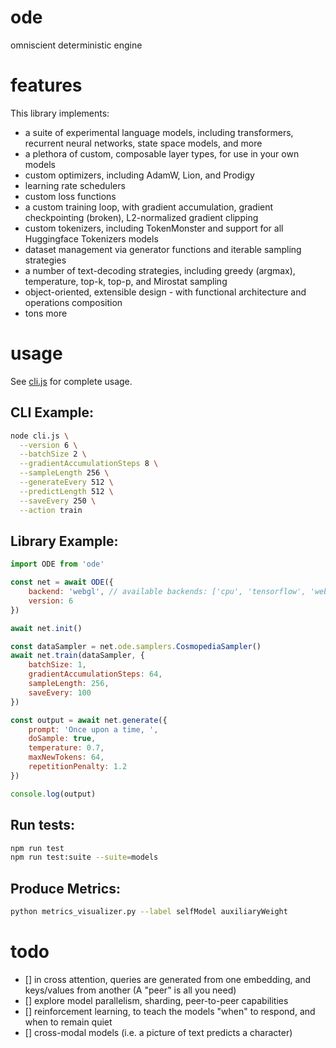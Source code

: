 # ode

omniscient deterministic engine

# features

This library implements:

-   a suite of experimental language models, including transformers, recurrent neural networks, state space models, and more
-   a plethora of custom, composable layer types, for use in your own models
-   custom optimizers, including AdamW, Lion, and Prodigy
-   learning rate schedulers
-   custom loss functions
-   a custom training loop, with gradient accumulation, gradient checkpointing (broken), L2-normalized gradient clipping
-   custom tokenizers, including TokenMonster and support for all Huggingface Tokenizers models
-   dataset management via generator functions and iterable sampling strategies
-   a number of text-decoding strategies, including greedy (argmax), temperature, top-k, top-p, and Mirostat sampling
-   object-oriented, extensible design - with functional architecture and operations composition
-   tons more

# usage

See [cli.js](./cli.js) for complete usage.

## CLI Example:

```sh
node cli.js \
  --version 6 \
  --batchSize 2 \
  --gradientAccumulationSteps 8 \
  --sampleLength 256 \
  --generateEvery 512 \
  --predictLength 512 \
  --saveEvery 250 \
  --action train
```

## Library Example:

```js
import ODE from 'ode'

const net = await ODE({
    backend: 'webgl', // available backends: ['cpu', 'tensorflow', 'webgl', 'webgpu']
    version: 6
})

await net.init()

const dataSampler = net.ode.samplers.CosmopediaSampler()
await net.train(dataSampler, {
    batchSize: 1,
    gradientAccumulationSteps: 64,
    sampleLength: 256,
    saveEvery: 100
})

const output = await net.generate({
    prompt: 'Once upon a time, ',
    doSample: true,
    temperature: 0.7,
    maxNewTokens: 64,
    repetitionPenalty: 1.2
})

console.log(output)
```

## Run tests:

```sh
npm run test
npm run test:suite --suite=models
```

## Produce Metrics:

```sh
python metrics_visualizer.py --label selfModel auxiliaryWeight
```

# todo

-   [] in cross attention, queries are generated from one embedding, and keys/values from another (A "peer" is all you need)
-   [] explore model parallelism, sharding, peer-to-peer capabilities
-   [] reinforcement learning, to teach the models "when" to respond, and when to remain quiet
-   [] cross-modal models (i.e. a picture of text predicts a character)
